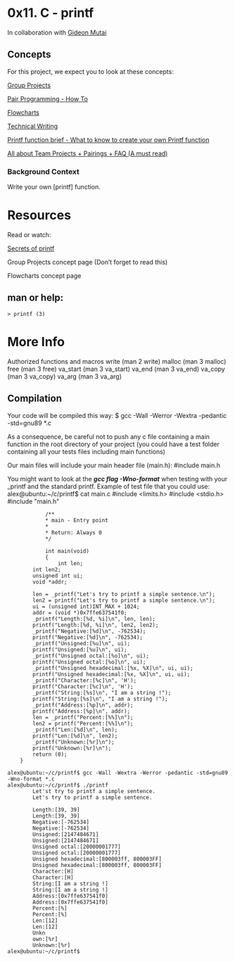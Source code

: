 # 0x11. C - printf

In collaboration with [Gideon Mutai](https://github.com/Gideon5348)


## Concepts
For this project, we expect you to look at these concepts:

[Group Projects](https://intranet.alxswe.com/concepts/111)

[Pair Programming - How To](https://intranet.alxswe.com/concepts/121)

[Flowcharts](https://intranet.alxswe.com/concepts/130)

[Technical Writing](https://intranet.alxswe.com/concepts/225)

[Printf function brief - What to know to create your own Printf function](https://intranet.alxswe.com/concepts/100034)

[All about Team Projects + Pairings + FAQ (A must read)](https://intranet.alxswe.com/concepts/100037)

### Background Context
Write your own [printf] function.




# Resources
Read or watch:

[Secrets of printf](https://intranet.alxswe.com/rltoken/7Vw7aUWgwC7JYUrqI4bh4Q)

Group Projects concept page (Don’t forget to read this)

Flowcharts concept page

## man or help:

    > printf (3)


# More Info
Authorized functions and macros
    write (man 2 write)
    malloc (man 3 malloc)
    free (man 3 free)
    va_start (man 3 va_start)
    va_end (man 3 va_end)
    va_copy (man 3 va_copy)
    va_arg (man 3 va_arg)


## Compilation
Your code will be compiled this way:
    $ gcc -Wall -Werror -Wextra -pedantic -std=gnu89 *.c

As a consequence, be careful not to push any c file containing a main function in the root directory of your project (you could have a test folder containing all your tests files including main functions)

Our main files will include your main header file (main.h): 
        #include main.h

You might want to look at the ***gcc flag -Wno-format*** when testing with your _printf and the standard printf. Example of test file that you could use:
    alex@ubuntu:~/c/printf$ cat main.c 
        #include <limits.h>
                #include <stdio.h>
                #include "main.h"
        
                /**
                * main - Entry point
                *
                * Return: Always 0
                */
        
                int main(void)
                {
                    int len;
            int len2;
            unsigned int ui;
            void *addr;

            len = _printf("Let's try to printf a simple sentence.\n");
            len2 = printf("Let's try to printf a simple sentence.\n");
            ui = (unsigned int)INT_MAX + 1024;
            addr = (void *)0x7ffe637541f0;
            _printf("Length:[%d, %i]\n", len, len);
            printf("Length:[%d, %i]\n", len2, len2);
            _printf("Negative:[%d]\n", -762534);
            printf("Negative:[%d]\n", -762534);
            _printf("Unsigned:[%u]\n", ui);
            printf("Unsigned:[%u]\n", ui);
            _printf("Unsigned octal:[%o]\n", ui);
            printf("Unsigned octal:[%o]\n", ui);
            _printf("Unsigned hexadecimal:[%x, %X]\n", ui, ui);
            printf("Unsigned hexadecimal:[%x, %X]\n", ui, ui);
            _printf("Character:[%c]\n", 'H');
            printf("Character:[%c]\n", 'H');
            _printf("String:[%s]\n", "I am a string !");
            printf("String:[%s]\n", "I am a string !");
            _printf("Address:[%p]\n", addr);
            printf("Address:[%p]\n", addr);
            len = _printf("Percent:[%%]\n");
            len2 = printf("Percent:[%%]\n");
            _printf("Len:[%d]\n", len);
            printf("Len:[%d]\n", len2);
            _printf("Unknown:[%r]\n");
            printf("Unknown:[%r]\n");
            return (0);
        }

    alex@ubuntu:~/c/printf$ gcc -Wall -Wextra -Werror -pedantic -std=gnu89 -Wno-format *.c
    alex@ubuntu:~/c/printf$ ./printf
            Let'st try to printf a simple sentence.
            Let's try to printf a simple sentence.

            Length:[39, 39]
            Length:[39, 39]
            Negative:[-762534]
            Negative:[-762534]
            Unsigned:[2147484671]
            Unsigned:[2147484671]
            Unsigned octal:[20000001777]
            Unsigned octal:[20000001777]
            Unsigned hexadecimal:[800003ff, 800003FF]
            Unsigned hexadecimal:[800003ff, 800003FF]
            Character:[H]
            Character:[H]
            String:[I am a string !]
            String:[I am a string !]
            Address:[0x7ffe637541f0]
            Address:[0x7ffe637541f0]
            Percent:[%]
            Percent:[%]
            Len:[12]
            Len:[12]
            Unkn
            own:[%r]
            Unknown:[%r]
    alex@ubuntu:~/c/printf$

                                                                